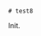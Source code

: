                                                                                                                                                                                                                                                                                                                                                                                                                                                                                                                                                                                                                                                                                              # test8

Init.
